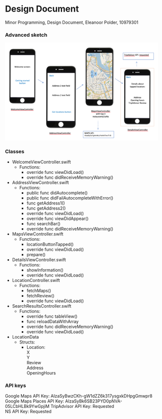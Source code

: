 # Design Document
Minor Programming, Design Document, Eleanoor Polder, 10979301

### Advanced sketch
![Visualisation](doc/AdvancedSketch.png)

### Classes
* WelcomeViewController.swift
  * Functions:
    * override func viewDidLoad()
    * override func didReceiveMemoryWarning()
* AddressViewController.swift
  * Functions:
    * public func didAutocomplete()
    * public func didFailAutocompleteWithError()
    * func getAddress1()
    * func getAddress2()
    * override func viewDidLoad()
    * override func viewDidAppear()
    * func searchBar()
    * override func didReceiveMemoryWarning()
* MapsViewController.swift
  * Functions:
    * locationButtonTapped()
    * override func viewDidLoad()
    * prepare()
* DetailsViewController.swift
  * Functions:
    * showInformation()
    * override func viewDidLoad()
* LocationController.swift
  * Functions:
    * fetchMaps()
    * fetchReview()
    * override func viewDidLoad()
* SearchResultsController.swift
  * Functions:
    * override func tableView()
    * func reloadDataWithArray
    * override func didReceiveMemoryWarning()
    * override func viewDidLoad()
* LocationData
  * Structs:
    * Location:  
      X  
      Y  
      Review  
      Address  
      OpeningHours  
      
### API keys
Google Maps API Key: AIzaSyBwzCKh-gW1dZZ6k317ysgxkDHpgGmwpr8
Google Maps Places API Key: AIzaSyBk6SB23PYD0pNVA-05LCbHLBk9YwGpjiM
TripAdvisor API Key: Requested  
NS API Key: Requested



